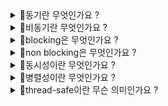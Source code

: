 <details>
<summary>🚧동기란 무엇인가요 ?</summary>
<div markdown="1">

- 메소드를 실행시킴과 `동시에` 반환 값이 기대되는 경우
- 메소드 실행과 반환 값이 끈임 없이 한 번에 이어지는 경우
- <strike> 실행되었을 때 값이 반환되기 전까지는 `blocking` 되어 있다는 것을 의미한다</strike>

</div>
</details>

<details>
<summary>🚧비동기란 무엇인가요 ?</summary>
<div markdown="1">

- 동기가 아닌 방식
- <strike> `blocking`되지 않고 이벤트 큐에 넣거나 백그라운드 스레드에게 해당 task 를 위임하고 바로 다음 코드를 실행하기 때문에 기대되는 값이 바로 반환되지 않는다.</strike>

</div>
</details>

<details>
<summary>🚧blocking은 무엇인가요 ?</summary>
<div markdown="1">

</div>
</details>

<details>
<summary>🚧non blocking은 무엇인가요 ?</summary>
<div markdown="1">

- [reference]
</div>
</details>

<details>
<summary>🚧동시성이란 무엇인가요 ?</summary>
<div markdown="1">

- [reference]
</div>
</details>


<details>
<summary>🚧병렬성이란 무엇인가요 ?</summary>
<div markdown="1">

- [reference]
</div>
</details>

<details>
<summary>🚧thread-safe이란 무슨 의미인가요 ?</summary>
<div markdown="1">

- [reference]
</div>
</details>

